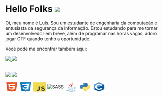 # Hello Folks <img src="https://raw.githubusercontent.com/MartinHeinz/MartinHeinz/master/wave.gif" width="30px">
<div>
  <p>
    Oi, meu nome é Luís. Sou um estudante de engenharia da computação e entusiasta da segurança da informação. Estou estudando para me tornar um desenvolvedor em breve, além de programar nas horas vagas, adoro jogar CTF quando tenho a oportunidade.
  </p>
  <p>Você pode me encontrar também aqui: </p>
</div>
<div>
  <a href="https://www.linkedin.com/in/luis-fernando-g-f/">
    <img src="https://img.shields.io/badge/LinkedIn-0077B5?style=for-the-badge&logo=linkedin&logoColor=white">
  </a>
  <a href="luisfernando237grange@gmail.com">
    <img src="https://img.shields.io/badge/Gmail-D14836?style=for-the-badge&logo=gmail&logoColor=white">
  </a>
</div>

##

<div style="display: inline-block">
  <img height="140em" align="center" src="https://github-readme-stats.vercel.app/api/?username=luisgrange&theme=midnight-purple&show_icons=true" />
  <img height="140em" align="center" src="https://github-readme-stats.vercel.app/api/top-langs/?username=luisgrange&layout=compact&theme=midnight-purple"
</div>
  
<div style="display: inline_block"><br>
  <img align="center" alt="HTML" height="30" width="40" src="https://raw.githubusercontent.com/devicons/devicon/master/icons/html5/html5-original.svg">
  <img align="center" alt="CSS" height="30" width="40" src="https://raw.githubusercontent.com/devicons/devicon/master/icons/css3/css3-original.svg">
  <img align="center" alt="JavaScript" height="30" width="40" src="https://raw.githubusercontent.com/devicons/devicon/master/icons/javascript/javascript-original.svg">
  <img align="center" alt="SASS" height="30" width="40" src="https://raw.githubusercontent.com/devicons/devicon/master/icons/sass/css3-original.svg">
  <img align="center" alt="Java" height="30" width="40" src="https://raw.githubusercontent.com/devicons/devicon/master/icons/java/java-original.svg">
  <img align="center" alt="Python" height="30" width="40" src="https://raw.githubusercontent.com/devicons/devicon/master/icons/python/python-original.svg">
  <img align="center" alt="C" height="30" width="40" src="https://raw.githubusercontent.com/devicons/devicon/master/icons/c/c-original.svg">
</div>

